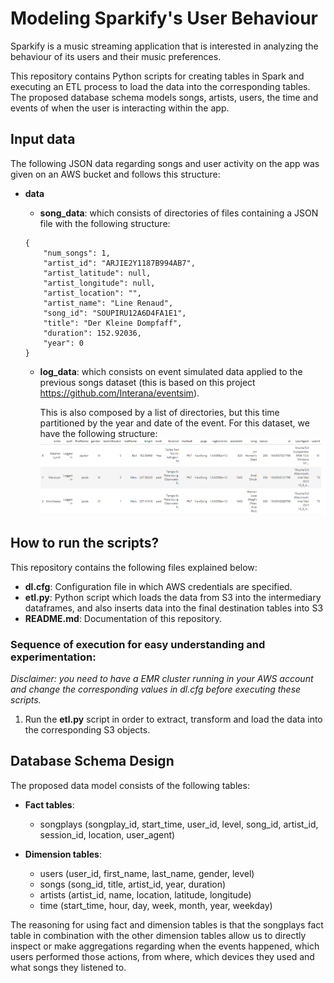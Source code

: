 # Modeling Sparkify's User Behaviour

Sparkify is a music streaming application that is interested in analyzing the behaviour of its users and their music preferences.

This repository contains Python scripts for creating tables in Spark and executing an ETL process to load the data into the corresponding tables. The proposed database schema models songs, artists, users, the time and events of when the user is interacting within the app.

## Input data

The following JSON data regarding songs and user activity on the app was given on an AWS bucket and follows this structure:
- **data**
	- **song_data**: which consists of directories of files containing a JSON file with the following structure:
	```
	{
		"num_songs": 1,
		"artist_id": "ARJIE2Y1187B994AB7",
		"artist_latitude": null,
		"artist_longitude": null,
		"artist_location": "",
		"artist_name": "Line Renaud",
		"song_id": "SOUPIRU12A6D4FA1E1",
		"title": "Der Kleine Dompfaff",
		"duration": 152.92036,
		"year": 0
	}
	```
		
	
	- **log_data**: which consists on event simulated data applied to the previous songs dataset (this is based on this project https://github.com/Interana/eventsim).
		
		This is also composed by a list of directories, but this time partitioned by the year and date of the event. For this dataset, we have the following structure:
		![Log data sample](log_data_sample.png)
		
## How to run the scripts?

This repository contains the following files explained below:
- **dl.cfg**: Configuration file in which AWS credentials are specified.
- **etl.py**: Python script which loads the data from S3 into the intermediary dataframes, and also inserts data into the final destination tables into S3
- **README.md**: Documentation of this repository.

### Sequence of execution for easy understanding and experimentation:

*Disclaimer: you need to have a EMR cluster running in your AWS account and change the corresponding values in dl.cfg before executing these scripts.*

1. Run the **etl.py** script in order to extract, transform and load the data into the corresponding S3 objects.

## Database Schema Design

The proposed data model consists of the following tables:

- **Fact tables**:
	- songplays (songplay_id, start_time, user_id, level, song_id, artist_id, session_id, location, user_agent)

- **Dimension tables**:
	- users (user_id, first_name, last_name, gender, level)
	- songs (song_id, title, artist_id, year, duration)
	- artists (artist_id, name, location, latitude, longitude)
	- time (start_time, hour, day, week, month, year, weekday)

The reasoning for using fact and dimension tables is that the songplays fact table in combination with the other dimension tables allow us to directly inspect or make aggregations regarding when the events happened, which users performed those actions, from where, which devices they used and what songs they listened to.